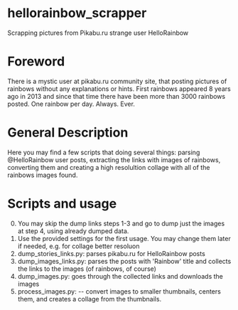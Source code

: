 # hellorainbow_scrapper
Scrapping pictures from Pikabu.ru strange user HelloRainbow

# Foreword
There is a mystic user at pikabu.ru community site, that posting pictures of rainbows without any explanations or hints. First rainbows appeared 8 years ago in 2013 and since that time there have been more than 3000 rainbows posted. One rainbow per day. Always. Ever.

# General Description
Here you may find a few scripts that doing several things: parsing @HelloRainbow user posts, extracting the links with images of rainbows, converting them and creating a high resolultion collage with all of the rainbows images found.

# Scripts and usage
0) You may skip the dump links steps 1-3 and go to dump just the images at step 4, using already dumped data.
1) Use the provided settings for the first usage. You may change them later if needed, e.g. for collage better resoluon
2) dump_stories_links.py: parses pikabu.ru for HelloRainbow posts
3) dump_images_links.py: parses the posts with 'Rainbow' title and collects the links to the images (of rainbows, of course)
4) dump_images.py: goes through the collected links and downloads the images
5) process_images.py:  -- convert images to smaller thumbnails, centers them, and creates a collage from the thumbnails.
